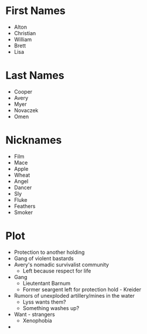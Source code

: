 # First Names

* Alton
* Christian
* William
* Brett
* Lisa

# Last Names

* Cooper
* Avery
* Myer
* Novaczek
* Omen

# Nicknames

* Film
* Mace
* Apple
* Wheat
* Angel
* Dancer
* Sly
* Fluke
* Feathers
* Smoker

# Plot

* Protection to another holding
* Gang of violent bastards
* Avery's nomadic survivalist community
	* Left because respect for life
* Gang
	* Lieutentant Barnum
	* Former seargent left for protection hold - Kreider
* Rumors of unexploded artillery/mines in the water
	* Lyss wants them?
	* Something washes up?
* Want - strangers
	* Xenophobia
* 